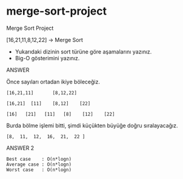 # merge-sort-project


Merge Sort Project


[16,21,11,8,12,22] -> Merge Sort

- Yukarıdaki dizinin sort türüne göre aşamalarını yazınız.
- Big-O gösterimini yazınız.

ANSWER

Önce sayıları ortadan ikiye böleceğiz. 

```
[16,21,11]       [8,12,22]
```

```
[16,21]  [11]    [8,12]    [22]
```

```
[16]   [21]   [11]   [8]    [12]    [22]
```

Burda bölme işlemi bitti, şimdi küçükten büyüğe doğru sıralayacağız. 

```
[8,  11,  12,  16,  21,  22 ] 
```

ANSWER 2 
```
Best case    : O(n*logn)
Average case : O(n*logn)
Worst case   : O(n*logn)
```
